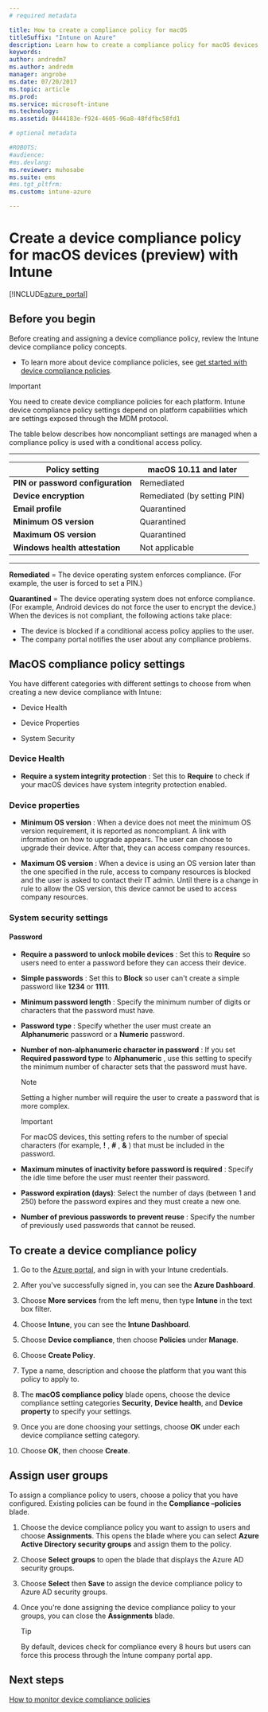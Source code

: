```yaml
---
# required metadata

title: How to create a compliance policy for macOStitleSuffix: "Intune on Azure"
description: Learn how to create a compliance policy for macOS devices."
keywords:
author: andredm7
ms.author: andredm
manager: angrobe
ms.date: 07/20/2017
ms.topic: article
ms.prod:
ms.service: microsoft-intune
ms.technology:
ms.assetid: 0444183e-f924-4605-96a8-48fdfbc58fd1

# optional metadata

#ROBOTS:
#audience:
#ms.devlang:
ms.reviewer: muhosabe
ms.suite: ems
#ms.tgt_pltfrm:
ms.custom: intune-azure

---
```


# Create a device compliance policy for macOS devices (preview) with Intune


[!INCLUDE[azure_portal](./includes/azure_portal.md)]

## Before you begin

Before creating and assigning a device compliance policy, review the Intune device compliance policy concepts.

- To learn more about device compliance policies, see [get started with device compliance policies](device-compliance.md).

> [!IMPORTANT]
> You need to create device compliance policies for each platform. Intune device compliance policy settings depend on platform capabilities which are settings exposed through the MDM protocol.

The table below describes how noncompliant settings are managed when a compliance policy is used with a conditional access policy.

-------------------------------


| **Policy setting** | **macOS 10.11 and later** |
| --- | --- |
| **PIN or password configuration** | Remediated |   
| **Device encryption** | Remediated (by setting PIN) |
| **Email profile** | Quarantined |
|**Minimum OS version** | Quarantined |
| **Maximum OS version** | Quarantined |  
| **Windows health attestation** | Not applicable |  
----------------------------


**Remediated** = The device operating system enforces compliance. (For example, the user is forced to set a PIN.)

**Quarantined** = The device operating system does not enforce compliance. (For example, Android devices do not force the user to encrypt the device.) When the devices is not compliant, the following actions take place:

- The device is blocked if a conditional access policy applies to the user.
- The company portal notifies the user about any compliance problems.

## MacOS compliance policy settings

You have different categories with different settings to choose from when creating a new device compliance with Intune:

- Device Health

- Device Properties

- System Security

### Device Health

- **Require a system integrity protection** : Set this to **Require** to check if your macOS devices have system integrity protection enabled.

### Device properties

- **Minimum OS version** : When a device does not meet the minimum OS version requirement, it is reported as noncompliant. A link with information on how to upgrade appears. The user can choose to upgrade their device. After that, they can access company resources.

- **Maximum OS version** : When a device is using an OS version later than the one specified in the rule, access to company resources is blocked and the user is asked to contact their IT admin. Until there is a change in rule to allow the OS version, this device cannot be used to access company resources.

### System security settings

#### Password

- **Require a password to unlock mobile devices** : Set this to **Require** so users need to enter a password before they can access their device.

- **Simple passwords** : Set this to **Block** so user can't create a simple password like **1234** or **1111**.

- **Minimum password length** : Specify the minimum number of digits or characters that the password must have.

- **Password type** : Specify whether the user must create an **Alphanumeric** password or a **Numeric** password.

- **Number of non-alphanumeric character in password** : If you set **Required password type** to **Alphanumeric** , use this setting to specify the minimum number of character sets that the password must have. 

	> [!NOTE]
	> Setting a higher number will require the user to create a password that is more complex.

	> [!IMPORTANT]
	> For macOS devices, this setting refers to the number of special characters (for example, **!** , **#** , **&amp;** ) that must be included in the password.

- **Maximum minutes of inactivity before password is required** : Specify the idle time before the user must reenter their password.

- **Password expiration (days)**: Select the number of days (between 1 and 250) before the password expires and they must create a new one.

- **Number of previous passwords to prevent reuse** : Specify the number of previously used passwords that cannot be reused.

## To create a device compliance policy

1. Go to the [Azure portal](https://portal.azure.com), and sign in with your Intune credentials.

2. After you've successfully signed in, you can see the **Azure Dashboard**.

3. Choose **More services** from the left menu, then type **Intune** in the text box filter.

4. Choose **Intune**, you can see the **Intune Dashboard**.

5. Choose **Device compliance**, then choose **Policies** under **Manage**.

6. Choose **Create Policy**.

7. Type a name, description and choose the platform that you want this policy to apply to.

8. The **macOS compliance policy** blade opens, choose the device compliance setting categories **Security**, **Device health**, and **Device property** to specify your settings.

10. Once you are done choosing your settings, choose **OK** under each device compliance setting category.

11. Choose **OK**, then choose **Create**.

## Assign user groups

To assign a compliance policy to users, choose a policy that you have configured. Existing policies can be found in the **Compliance –policies** blade.

1. Choose the device compliance policy you want to assign to users and choose **Assignments**. This opens the blade where you can select **Azure Active Directory security groups** and assign them to the policy.

2. Choose **Select groups** to open the blade that displays the Azure AD security groups.

3. Choose **Select** then **Save** to assign the device compliance policy to Azure AD security groups.

4. Once you're done assigning the device compliance policy to your groups, you can close the **Assignments** blade.

	> [!TIP]
	> By default, devices check for compliance every 8 hours but users can force this process through the Intune company portal app.

## Next steps

[How to monitor device compliance policies](compliance-policy-monitor.md)

